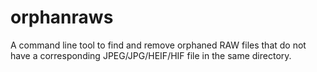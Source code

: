 # orphanraws
A command line tool to find and remove orphaned RAW files that do not have a corresponding JPEG/JPG/HEIF/HIF file in the same directory.
